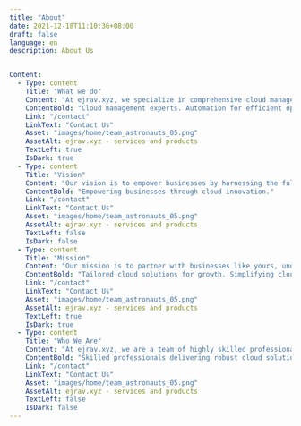 ```yaml
---
title: "About"
date: 2021-12-18T11:10:36+08:00
draft: false
language: en
description: About Us


Content:
  - Type: content
    Title: "What we do"
    Content: "At ejrav.xyz, we specialize in comprehensive cloud management, automation, and native application development. Our expertise spans across the entire spectrum of cloud services, allowing us to provide tailored solutions for businesses seeking efficient cloud operations."
    ContentBold: "Cloud management experts. Automation for efficient operations. Native application development excellence."
    Link: "/contact"
    LinkText: "Contact Us"
    Asset: "images/home/team_astronauts_05.png"
    AssetAlt: ejrav.xyz - services and products
    TextLeft: true
    IsDark: true
  - Type: content
    Title: "Vision"
    Content: "Our vision is to empower businesses by harnessing the full potential of cloud technologies. We strive to be at the forefront of innovation, providing cutting-edge solutions that enable seamless scalability, enhanced security, and improved operational efficiency in the cloud environment."
    ContentBold: "Empowering businesses through cloud innovation."
    Link: "/contact"
    LinkText: "Contact Us"
    Asset: "images/home/team_astronauts_05.png"
    AssetAlt: ejrav.xyz - services and products
    TextLeft: false
    IsDark: false
  - Type: content
    Title: "Mission"
    Content: "Our mission is to partner with businesses like yours, understanding your unique needs and challenges, and delivering tailored cloud solutions that drive growth and success. We aim to simplify the complexities of cloud infrastructure management, automation, security, and application development, allowing you to focus on your core business objectives."
    ContentBold: "Tailored cloud solutions for growth. Simplifying cloud complexities, driving success."
    Link: "/contact"
    LinkText: "Contact Us"
    Asset: "images/home/team_astronauts_05.png"
    AssetAlt: ejrav.xyz - services and products
    TextLeft: true
    IsDark: true
  - Type: content
    Title: "Who We Are"
    Content: "At ejrav.xyz, we are a team of highly skilled professionals with extensive experience in cloud technologies. We pride ourselves on our deep understanding of cloud platforms and our ability to design, implement, and manage robust cloud solutions. Our expertise spans across various domains, enabling us to cater to diverse industries and businesses of all sizes."
    ContentBold: "Skilled professionals delivering robust cloud solutions. Expertise spanning diverse industries."
    Link: "/contact"
    LinkText: "Contact Us"
    Asset: "images/home/team_astronauts_05.png"
    AssetAlt: ejrav.xyz - services and products
    TextLeft: false
    IsDark: false
---
```


